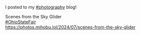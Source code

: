 I posted to my [\#<span>photography</span>](https://social.lol/tags/photography) blog!

Scenes from the Sky Glider  
[\#<span>OhioStateFair</span>](https://social.lol/tags/OhioStateFair)  
[<span class="invisible">https://</span><span class="ellipsis">photos.mihobu.lol/2024/07/scen</span><span class="invisible">es-from-the-sky-glider</span>](https://photos.mihobu.lol/2024/07/scenes-from-the-sky-glider)